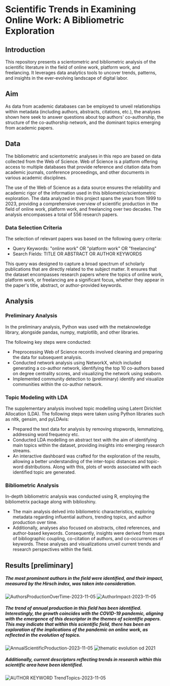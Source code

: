 # Scientific Trends in Examining Online Work: A Bibliometric Exploration



## Introduction

This repository presents a scientometric and bibliometric analysis of the scientific literature in the field of online work, platform work, and freelancing. It leverages data analytics tools to uncover trends, patterns, and insights in the ever-evolving landscape of digital labor.

## Aim

As data from academic databases can be employed to unveil relationships within metadata (including authors, abstracts, citations, etc.), the analyses shown here seek to answer questions about top authors' co-authorship, the structure of the co-authorship network, and the dominant topics emerging from academic papers.

## Data 

The bibliometric and scientometric analyses in this repo are based on data collected from the Web of Science. Web of Science is a platform offering access to multiple databases that provide reference and citation data from academic journals, conference proceedings, and other documents in various academic disciplines. 

The use of the Web of Science as a data source ensures the reliability and academic rigor of the information used in this bibliometric/scientometric exploration. The data analyzed in this project spans the years from 1999 to 2023, providing a comprehensive overview of scientific production in the field of online work, platform work, and freelancing over two decades. The analysis encompasses a total of 556 research papers.

### Data Selection Criteria

The selection of relevant papers was based on the following query criteria:
- Query Keywords: "online work" OR "platform work" OR "freelancing"
- Search Fields: TITLE OR ABSTRACT OR AUTHOR KEYWORDS

This query was designed to capture a broad spectrum of scholarly publications that are directly related to the subject matter. It ensures that the dataset encompasses research papers where the topics of online work, platform work, or freelancing are a significant focus, whether they appear in the paper's title, abstract, or author-provided keywords.

## Analysis 

### Preliminary Analysis

In the preliminary analysis, Python was used with the metaknowledge library, alongside pandas, numpy, matplotlib, and other libraries. 

The following key steps were conducted:

- Preprocessing Web of Science records involved cleaning and preparing the data for subsequent analysis.
- Conducted network analysis using NetworkX, which included generating a co-author network, identifying the top 10 co-authors based on degree centrality scores, and visualizing the network using seaborn.
- Implemented community detection to (preliminary) identify and visualize communities within the co-author network.

### Topic Modeling with LDA

The supplementary analysis involved topic modelling using Latent Dirichlet Allocation (LDA). The following steps were taken using Python libraries such as nltk, gensim, and pyLDAvis:

- Prepared the text data for analysis by removing stopwords, lemmatizing, addressing word frequency etc.
- Conducted LDA modelling on abstract text with the aim of identifying main topics within the dataset, providing insights into emerging research streams.
- An interactive dashboard was crafted for  the exploration of the results, allowing a better understanding of the inter-topic distances and topic-word distributions. Along with this, 
plots of words associated with each identified topic are generated.

### Bibliometric Analysis

In-depth bibliometric analysis was conducted using R, employing the bibliometrix package along with biblioshiny. 

- The main analysis delved into bibliometric characteristics, exploring metadata regarding influential authors, trending topics, and author production over time.
- Additionally, analyses also focused on abstracts, cited references, and author-based keywords. Consequently, insights were derived from maps of bibliographic coupling, co-citation of authors, and co-occurrences of keywords. These analyses and visualizations unveil current trends and research perspectives within the field.

## Results [preliminary]

##### The most prominent authors in the field were identified, and their impact, measured by the Hirsch index, was taken into consideration.
![AuthorsProductionOverTime-2023-11-05](https://github.com/makilezx/Scientific-Trends-in-Online-Work-A-Bibliometric-Exploration/assets/50851469/4cacedbe-f9a1-4833-9838-94726ed2bf37)
![AuthorImpact-2023-11-05](https://github.com/makilezx/Scientific-Trends-in-Online-Work-A-Bibliometric-Exploration/assets/50851469/89c8ae0a-276b-46e6-9635-891b1dc5d486)

##### The trend of annual production in this field has been identified. Interestingly, the growth coincides with the COVID-19 pandemic, aligning with the emergence of this descriptor in the themes of scientific papers. This may indicate that within this scientific field, there has been an exploration of the implications of the pandemic on online work, as reflected in the evolution of topics.
![AnnualScientificProduction-2023-11-05](https://github.com/makilezx/Scientific-Trends-in-Online-Work-A-Bibliometric-Exploration/assets/50851469/f38e742e-8daa-4397-80fd-d45b851bfb01)
![thematic evolution od 2021](https://github.com/makilezx/Scientific-Trends-in-Online-Work-A-Bibliometric-Exploration/assets/50851469/376a6ae8-ab1c-467e-891e-d08d23a9a553)

##### Additionally, current descriptors reflecting trends in research within this scientific area have been identified.
![AUTHOR KEYWORD TrendTopics-2023-11-05](https://github.com/makilezx/Scientific-Trends-in-Online-Work-A-Bibliometric-Exploration/assets/50851469/27056ec0-1c6c-4be1-a457-eacba2b26b82)







